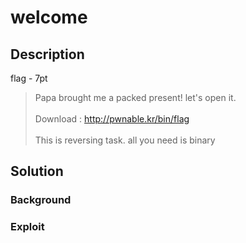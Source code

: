 # welcome

## Description

flag - 7pt

> Papa brought me a packed present! let's open it. <br> <br>
> Download : http://pwnable.kr/bin/flag <br> <br>
> This is reversing task. all you need is binary


## Solution

### Background

### Exploit

